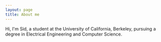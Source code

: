 ```yaml
---
layout: page
title: About me 
---
```


Hi, I'm Sid, a student at the University of California, Berkeley, pursuing a degree in Electrical Engineering and Computer Science.